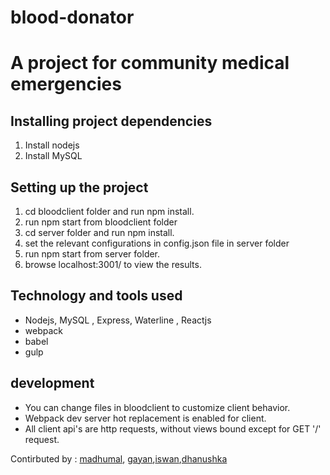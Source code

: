 # blood-donator

<h1>A project for community medical emergencies</h1>

<h2>Installing project dependencies</h2>

1. Install nodejs
2. Install MySQL

<h2>Setting up the project</h2>

1. cd bloodclient folder and run npm install.
2. run npm start from bloodclient folder
3. cd server folder and run npm install.
4. set the relevant configurations in config.json file in server folder
5. run npm start from server folder.
6. browse localhost:3001/ to view the results.

<h2>Technology and tools used</h2>

* Nodejs, MySQL , Express, Waterline , Reactjs
* webpack
* babel
* gulp

<h2>development</h2>

* You can change files in bloodclient to customize client behavior.
* Webpack dev server hot replacement is enabled for client.
* All client api's are http requests, without views bound except for GET '/' request.

Contirbuted by : <a href="https://github.com/lahirudevu" >madhumal</a>, <a href="https://github.com/gayancharith" >gayan</a>,<a href="https://github.com/iswanj" >iswan</a>,<a href="https://github.com/spdhanushka" >dhanushka</a>


